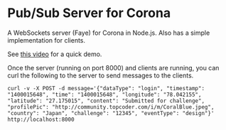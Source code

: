# Pub/Sub Server for Corona

A WebSockets server (Faye) for Corona in Node.js. Also has a simple implementation for clients.

See [this video](https://www.youtube.com/watch?v=9RLVgMHc_dQ) for a quick demo.

Once the server (running on port 8000) and clients are running, you can curl the following to the server to send messages to the clients.

    curl -v -X POST -d message='{"dataType": "login", "timestamp": "1400015648", "time": "1400015648", "longitude": "78.042155", "latitude": "27.175015", "content": "Submitted for challenge", "profilePic": "http://community.topcoder.com/i/m/CoralBlue.jpeg", "country": "Japan", "challenge": "12345", "eventType": "design"}'  http://localhost:8000

